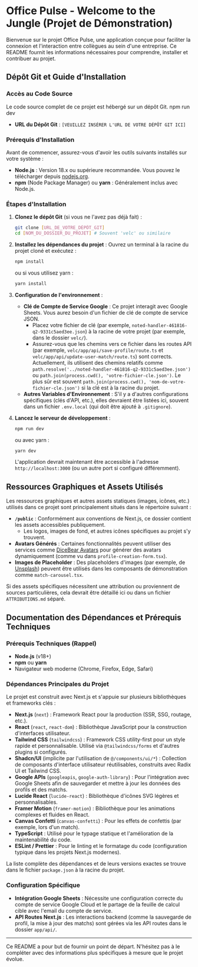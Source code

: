 # Office Pulse - Welcome to the Jungle (Projet de Démonstration)

Bienvenue sur le projet Office Pulse, une application conçue pour faciliter la connexion et l'interaction entre collègues au sein d'une entreprise. Ce README fournit les informations nécessaires pour comprendre, installer et contribuer au projet.

## Dépôt Git et Guide d'Installation

### Accès au Code Source

Le code source complet de ce projet est hébergé sur un dépôt Git. npm run dev

*   **URL du Dépôt Git** : `[VEUILLEZ INSÉRER L'URL DE VOTRE DÉPÔT GIT ICI]`

### Prérequis d'Installation

Avant de commencer, assurez-vous d'avoir les outils suivants installés sur votre système :

*   **Node.js** : Version 18.x ou supérieure recommandée. Vous pouvez le télécharger depuis [nodejs.org](https://nodejs.org/).
*   **npm** (Node Package Manager) ou **yarn** : Généralement inclus avec Node.js.

### Étapes d'Installation

1.  **Clonez le dépôt Git** (si vous ne l'avez pas déjà fait) :
    ```bash
    git clone [URL_DE_VOTRE_DÉPÔT_GIT]
    cd [NOM_DU_DOSSIER_DU_PROJET] # Souvent 'velc' ou similaire
    ```

2.  **Installez les dépendances du projet** :
    Ouvrez un terminal à la racine du projet cloné et exécutez :
    ```bash
    npm install
    ```
    ou si vous utilisez yarn :
    ```bash
    yarn install
    ```

3.  **Configuration de l'environnement** :
    *   **Clé de Compte de Service Google** : Ce projet interagit avec Google Sheets. Vous aurez besoin d'un fichier de clé de compte de service JSON.
        *   Placez votre fichier de clé (par exemple, `noted-handler-461816-q2-9331c5aed3ee.json`) à la racine de votre projet (par exemple, dans le dossier `velc/`).
        *   Assurez-vous que les chemins vers ce fichier dans les routes API (par exemple, `velc/app/api/save-profile/route.ts` et `velc/app/api/update-user-match/route.ts`) sont corrects. Actuellement, ils utilisent des chemins relatifs comme `path.resolve('../noted-handler-461816-q2-9331c5aed3ee.json')` ou `path.join(process.cwd(), 'votre-fichier-cle.json')`. Le plus sûr est souvent `path.join(process.cwd(), 'nom-de-votre-fichier-cle.json')` si la clé est à la racine du projet.
    *   **Autres Variables d'Environnement** : S'il y a d'autres configurations spécifiques (clés d'API, etc.), elles devraient être listées ici, souvent dans un fichier `.env.local` (qui doit être ajouté à `.gitignore`).

4.  **Lancez le serveur de développement** :
    ```bash
    npm run dev
    ```
    ou avec yarn :
    ```bash
    yarn dev
    ```
    L'application devrait maintenant être accessible à l'adresse `http://localhost:3000` (ou un autre port si configuré différemment).

## Ressources Graphiques et Assets Utilisés

Les ressources graphiques et autres assets statiques (images, icônes, etc.) utilisés dans ce projet sont principalement situés dans le répertoire suivant :

*   **`/public`** : Conformément aux conventions de Next.js, ce dossier contient les assets accessibles publiquement.
    *   Les logos, images de fond, et autres icônes spécifiques au projet s'y trouvent.
*   **Avatars Générés** : Certaines fonctionnalités peuvent utiliser des services comme [DiceBear Avatars](https://www.dicebear.com/) pour générer des avatars dynamiquement (comme vu dans `profile-creation-form.tsx`).
*   **Images de Placeholder** : Des placeholders d'images (par exemple, de [Unsplash](https://unsplash.com/)) peuvent être utilisés dans les composants de démonstration comme `match-carousel.tsx`.

Si des assets spécifiques nécessitent une attribution ou proviennent de sources particulières, cela devrait être détaillé ici ou dans un fichier `ATTRIBUTIONS.md` séparé.

## Documentation des Dépendances et Prérequis Techniques

### Prérequis Techniques (Rappel)

*   **Node.js** (v18+)
*   **npm** ou **yarn**
*   Navigateur web moderne (Chrome, Firefox, Edge, Safari)

### Dépendances Principales du Projet

Le projet est construit avec Next.js et s'appuie sur plusieurs bibliothèques et frameworks clés :

*   **Next.js** (`next`) : Framework React pour la production (SSR, SSG, routage, etc.).
*   **React** (`react`, `react-dom`) : Bibliothèque JavaScript pour la construction d'interfaces utilisateur.
*   **Tailwind CSS** (`tailwindcss`) : Framework CSS utility-first pour un style rapide et personnalisable. Utilisé via `@tailwindcss/forms` et d'autres plugins si configurés.
*   **Shadcn/UI** (implicite par l'utilisation de `@/components/ui/*`) : Collection de composants d'interface utilisateur réutilisables, construits avec Radix UI et Tailwind CSS.
*   **Google APIs** (`googleapis`, `google-auth-library`) : Pour l'intégration avec Google Sheets afin de sauvegarder et mettre à jour les données des profils et des matchs.
*   **Lucide React** (`lucide-react`) : Bibliothèque d'icônes SVG légères et personnalisables.
*   **Framer Motion** (`framer-motion`) : Bibliothèque pour les animations complexes et fluides en React.
*   **Canvas Confetti** (`canvas-confetti`) : Pour les effets de confettis (par exemple, lors d'un match).
*   **TypeScript** : Utilisé pour le typage statique et l'amélioration de la maintenabilité du code.
*   **ESLint / Prettier** : Pour le linting et le formatage du code (configuration typique dans les projets Next.js modernes).

La liste complète des dépendances et de leurs versions exactes se trouve dans le fichier `package.json` à la racine du projet.

### Configuration Spécifique

*   **Intégration Google Sheets** : Nécessite une configuration correcte du compte de service Google Cloud et le partage de la feuille de calcul cible avec l'email du compte de service.
*   **API Routes Next.js** : Les interactions backend (comme la sauvegarde de profil, la mise à jour des matchs) sont gérées via les API routes dans le dossier `app/api/`.

---

Ce README a pour but de fournir un point de départ. N'hésitez pas à le compléter avec des informations plus spécifiques à mesure que le projet évolue.
